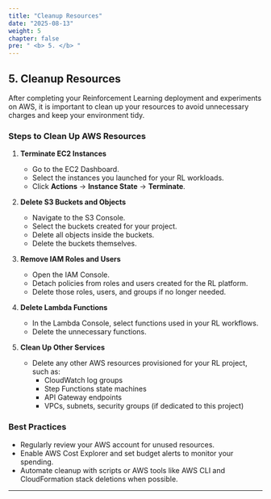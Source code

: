 ```yaml
---
title: "Cleanup Resources"
date: "2025-08-13"
weight: 5
chapter: false
pre: " <b> 5. </b> "
---
```



## 5. Cleanup Resources

After completing your Reinforcement Learning deployment and experiments on AWS, it is important to clean up your resources to avoid unnecessary charges and keep your environment tidy.

### Steps to Clean Up AWS Resources

1. **Terminate EC2 Instances**  
   - Go to the EC2 Dashboard.  
   - Select the instances you launched for your RL workloads.  
   - Click **Actions** → **Instance State** → **Terminate**.

2. **Delete S3 Buckets and Objects**  
   - Navigate to the S3 Console.  
   - Select the buckets created for your project.  
   - Delete all objects inside the buckets.  
   - Delete the buckets themselves.

3. **Remove IAM Roles and Users**  
   - Open the IAM Console.  
   - Detach policies from roles and users created for the RL platform.  
   - Delete those roles, users, and groups if no longer needed.

4. **Delete Lambda Functions**  
   - In the Lambda Console, select functions used in your RL workflows.  
   - Delete the unnecessary functions.

5. **Clean Up Other Services**  
   - Delete any other AWS resources provisioned for your RL project, such as:  
     - CloudWatch log groups  
     - Step Functions state machines  
     - API Gateway endpoints  
     - VPCs, subnets, security groups (if dedicated to this project)

### Best Practices

- Regularly review your AWS account for unused resources.  
- Enable AWS Cost Explorer and set budget alerts to monitor your spending.  
- Automate cleanup with scripts or AWS tools like AWS CLI and CloudFormation stack deletions when possible.

---



